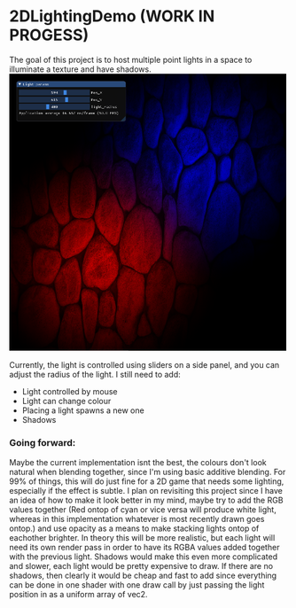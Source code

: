 # 2DLightingDemo (WORK IN PROGESS)
The goal of this project is to host multiple point lights in a space to illuminate a texture and have shadows.
<img src="2DLightingDemo/assets/demo.PNG" width="500"/>

Currently, the light is controlled using sliders on a side panel, and you can adjust the radius of the light.
I still need to add:
<ul>
  <li>Light controlled by mouse</li>
  <li>Light can change colour</li>
  <li>Placing a light spawns a new one</li>
  <li>Shadows</li>
</ul>

### Going forward:
Maybe the current implementation isnt the best, the colours don't look natural when blending together, since I'm using basic additive blending.
For 99% of things, this will do just fine for a 2D game that needs some lighting, especially if the effect is subtle.
I plan on revisiting this project since I have an idea of how to make it look better in my mind, maybe try to add the RGB values together (Red ontop of cyan or vice versa will produce white light, whereas in this implementation whatever is most recently drawn goes ontop.) and use opacity as a means to make stacking lights ontop of eachother brighter. In theory this will be more realistic, but each light will need its own render pass in order to have its RGBA values added together with the previous light. Shadows would make this even more complicated and slower, each light would be pretty expensive to draw. If there are no shadows, then clearly it would be cheap and fast to add since everything can be done in one shader with one draw call by just passing the light position in as a uniform array of vec2.
